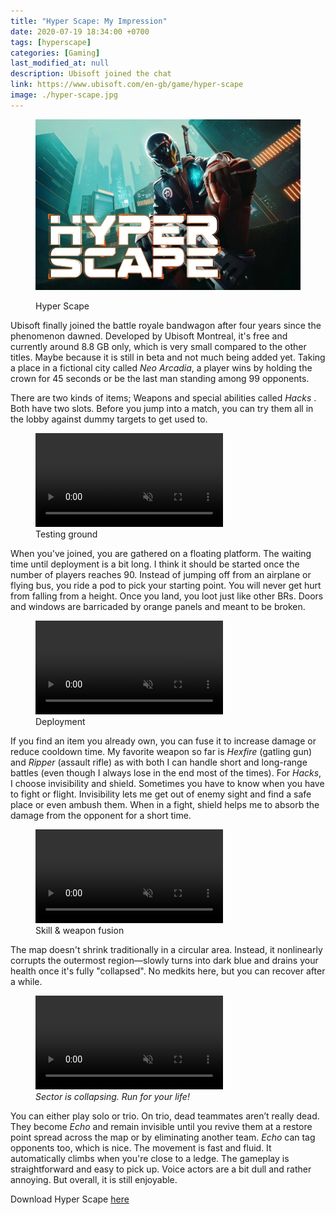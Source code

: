 ```yaml
---
title: "Hyper Scape: My Impression"
date: 2020-07-19 18:34:00 +0700
tags: [hyperscape]
categories: [Gaming]
last_modified_at: null
description: Ubisoft joined the chat
link: https://www.ubisoft.com/en-gb/game/hyper-scape
image: ./hyper-scape.jpg
---
```


<figure>

![Hyper Scape](./hyper-scape.jpg)

  <figcaption>Hyper Scape</figcaption>
</figure>

Ubisoft finally joined the battle royale bandwagon after four years since the phenomenon dawned. Developed by Ubisoft Montreal, it's free and currently around 8.8 GB only, which is very small compared to the other titles. Maybe because it is still in beta and not much being added yet. Taking a place in a fictional city called *Neo Arcadia*, a player wins by holding the crown for 45 seconds or be the last man standing among 99 opponents.

There are two kinds of items; Weapons and special abilities called *Hacks* . Both have two slots. Before you jump into a match, you can try them all in the lobby against dummy targets to get used to.

<figure>

  <video autoplay loop muted playsinline>
    <source src="testing-ground.webm" type="video/webm">
    <source src="testing-ground.mp4" type="video/mp4">
  </video>

  <figcaption>Testing ground</figcaption>
</figure>

When you've joined, you are gathered on a floating platform. The waiting time until deployment is a bit long. I think it should be started once the number of players reaches 90. Instead of jumping off from an airplane or flying bus, you ride a pod to pick your starting point. You will never get hurt from falling from a height. Once you land, you loot just like other BRs. Doors and windows are barricaded by orange panels and meant to be broken.

<figure>

  <video autoplay loop muted playsinline>
    <source src="deployment.webm" type="video/webm">
    <source src="deployment.mp4" type="video/mp4">
  </video>

  <figcaption>Deployment</figcaption>
</figure>

If you find an item you already own, you can fuse it to increase damage or reduce cooldown time. My favorite weapon so far is *Hexfire* (gatling gun) and *Ripper* (assault rifle) as with both I can handle short and long-range battles (even though I always lose in the end most of the times). For *Hacks*, I choose invisibility and shield. Sometimes you have to know when you have to fight or flight. Invisibility lets me get out of enemy sight and find a safe place or even ambush them. When in a fight, shield helps me to absorb the damage from the opponent for a short time.

<figure>

  <video autoplay loop muted playsinline>
    <source src="upgrade.webm" type="video/webm">
    <source src="upgrade.mp4" type="video/mp4">
  </video>

  <figcaption>Skill & weapon fusion</figcaption>
</figure>

The map doesn't shrink traditionally in a circular area. Instead, it nonlinearly corrupts the outermost region—slowly turns into dark blue and drains your health once it's fully "collapsed". No medkits here, but you can recover after a while.

<figure>

  <video autoplay loop muted playsinline>
    <source src="closing_sector.webm" type="video/webm">
    <source src="closing_sector.mp4" type="video/mp4">
  </video>

  <figcaption><i>Sector is collapsing. Run for your life!</i></figcaption>
</figure>

You can either play solo or trio. On trio, dead teammates aren’t really dead. They become *Echo* and remain invisible until you revive them at a restore point spread across the map or by eliminating another team. *Echo* can tag opponents too, which is nice. The movement is fast and fluid. It automatically climbs when you're close to a ledge. The gameplay is straightforward and easy to pick up. Voice actors are a bit dull and rather annoying. But overall, it is still enjoyable.

Download Hyper Scape [here](https://www.ubisoft.com/en-gb/game/hyper-scape)